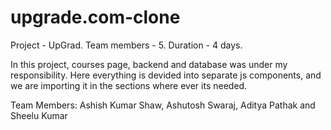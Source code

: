 # upgrade.com-clone
 
Project - UpGrad.
Team members - 5.
Duration - 4 days.

In this project, courses page, backend and database was under my responsibility. Here everything is devided into separate js components, and we are importing it in the sections where ever its needed.

Team Members: Ashish Kumar Shaw, Ashutosh Swaraj, Aditya Pathak and Sheelu Kumar

